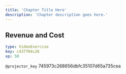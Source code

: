 ```yaml
---
title: 'Chapter Title Here'
description: 'Chapter description goes here.'
---
```


## Revenue and Cost

```yaml
type: VideoExercise
key: c437f04c26
xp: 50
```

`@projector_key`
745973c268656dbfc35107d65a735cea
